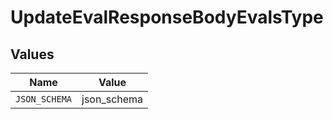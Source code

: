# UpdateEvalResponseBodyEvalsType


## Values

| Name          | Value         |
| ------------- | ------------- |
| `JSON_SCHEMA` | json_schema   |